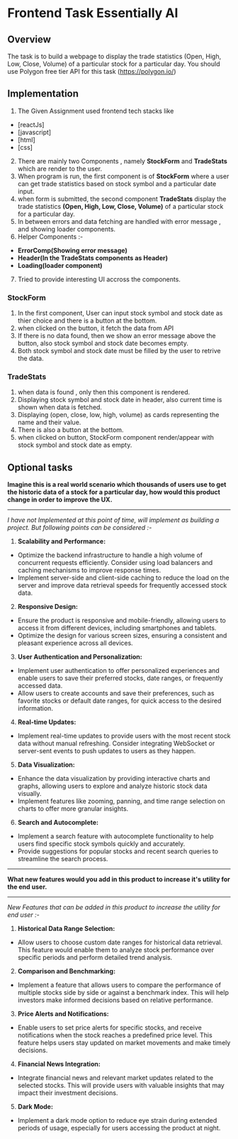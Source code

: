 # Frontend Task Essentially AI

## Overview
The task is to build a webpage to display the trade statistics (Open, High, Low, Close, Volume) of a particular stock for a particular day. You should use Polygon free tier API for this task (https://polygon.io/)

## Implementation

1. The Given Assignment used frontend tech stacks like 
* [reactJs]
* [javascript]
* [html]
* [css] 
2. There are mainly two Components , namely **StockForm** and **TradeStats** which are render to the user.
3. When program is run, the first component is of **StockForm** where a user can get trade statistics based on stock symbol and a particular date input.
4. when form is submitted, the second component **TradeStats** display the trade statistics **(Open, High, Low, Close, Volume)** of a particular stock for a particular day.
5. In between errors and data fetching are handled with error message , and showing loader components.
6. Helper Components :- 
* **ErrorComp(Showing error message)**
* **Header(In the TradeStats components as Header)**
* **Loading(loader component)**
7. Tried to provide interesting UI accross the components.

### StockForm
1. In the first component, User can input stock symbol and stock date as thier choice and there is a button at the bottom.
2. when clicked on the button, it fetch the data from API
3. If there is no data found, then we show an error message above the button, also stock symbol and stock date becomes empty.
4. Both stock symbol and stock date must be filled by the user to retrive the data.

### TradeStats
1. when data is found , only then this component is rendered.
2. Displaying stock symbol and stock date in header, also current time is shown when data is fetched.
3. Displaying (open, close, low, high, volume) as cards representing the name and their value.
4. There is also a button at the bottom.
5. when clicked on button, StockForm component render/appear with stock symbol and stock date as empty.

## Optional tasks
**Imagine this is a real world scenario which thousands of users use to get the historic data of a stock for a particular day, how would this product change in order to improve the UX.**

***

*I have not Implemented at this point of time, will implement as building a project.*
*But following points can be considered :-*

1. **Scalability and Performance:**
* Optimize the backend infrastructure to handle a high volume of concurrent requests efficiently. Consider using load balancers and caching mechanisms to improve response times.
* Implement server-side and client-side caching to reduce the load on the server and improve data retrieval speeds for frequently accessed stock data.

2. **Responsive Design:**
* Ensure the product is responsive and mobile-friendly, allowing users to access it from different devices, including smartphones and tablets.
* Optimize the design for various screen sizes, ensuring a consistent and pleasant experience across all devices.

3. **User Authentication and Personalization:**
* Implement user authentication to offer personalized experiences and enable users to save their preferred stocks, date ranges, or frequently accessed data.
* Allow users to create accounts and save their preferences, such as favorite stocks or default date ranges, for quick access to the desired information.

4. **Real-time Updates:**
* Implement real-time updates to provide users with the most recent stock data without manual refreshing. Consider integrating WebSocket or server-sent events to push updates to users as they happen.

5. **Data Visualization:**
* Enhance the data visualization by providing interactive charts and graphs, allowing users to explore and analyze historic stock data visually.
* Implement features like zooming, panning, and time range selection on charts to offer more granular insights.

6. **Search and Autocomplete:**
* Implement a search feature with autocomplete functionality to help users find specific stock symbols quickly and accurately.
* Provide suggestions for popular stocks and recent search queries to streamline the search process.

***

**What new features would you add in this product to increase it's utility for the end user.**

***

*New Features that can be added in this product to increase the utility for end user :-*

1. **Historical Data Range Selection:**
* Allow users to choose custom date ranges for historical data retrieval. This feature would enable them to analyze stock performance over specific periods and perform detailed trend analysis.

2. **Comparison and Benchmarking:**
* Implement a feature that allows users to compare the performance of multiple stocks side by side or against a benchmark index. This will help investors make informed decisions based on relative performance.

3. **Price Alerts and Notifications:**
* Enable users to set price alerts for specific stocks, and receive notifications when the stock reaches a predefined price level. This feature helps users stay updated on market movements and make timely decisions.

4. **Financial News Integration:**
* Integrate financial news and relevant market updates related to the selected stocks. This will provide users with valuable insights that may impact their investment decisions.

5. **Dark Mode:**
* Implement a dark mode option to reduce eye strain during extended periods of usage, especially for users accessing the product at night.